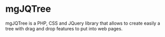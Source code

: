 mgJQTree
========

mgJQTree is a PHP, CSS and JQuery library that allows to create easily a tree with drag and drop features to put into web pages.
